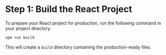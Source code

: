 # Step 1: Build the React Project

To prepare your React project for production, run the following command in your project directory:

```bash
npm run build
```

This will create a `build` directory containing the production-ready files.

